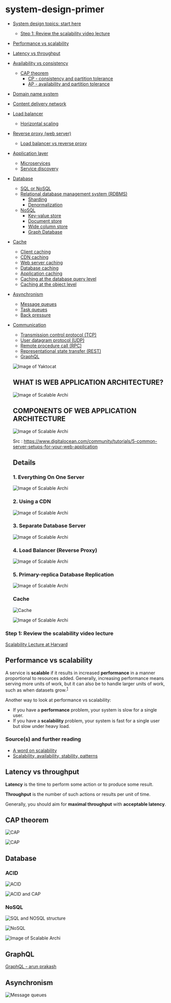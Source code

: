 # system-design-primer


* [System design topics: start here](#system-design-topics-start-here)
    * [Step 1: Review the scalability video lecture](#step-1-review-the-scalability-video-lecture)
* [Performance vs scalability](#performance-vs-scalability)
* [Latency vs throughput](#latency-vs-throughput)
* [Availability vs consistency](#availability-vs-consistency)
    * [CAP theorem](#cap-theorem)
        * [CP - consistency and partition tolerance](#cp---consistency-and-partition-tolerance)
        * [AP - availability and partition tolerance](#ap---availability-and-partition-tolerance)
* [Domain name system](#domain-name-system)
* [Content delivery network](#content-delivery-network)
* [Load balancer](#load-balancer)
    * [Horizontal scaling](#horizontal-scaling)
* [Reverse proxy (web server)](#reverse-proxy-web-server)
    * [Load balancer vs reverse proxy](#load-balancer-vs-reverse-proxy)
* [Application layer](#application-layer)
    * [Microservices](#microservices)
    * [Service discovery](#service-discovery)
* [Database](#database)
    * [SQL or NoSQL](#sql-or-nosql)
    * [Relational database management system (RDBMS)](#relational-database-management-system-rdbms)
        * [Sharding](#sharding)
        * [Denormalization](#denormalization)
    * [NoSQL](#nosql)
        * [Key-value store](#key-value-store)
        * [Document store](#document-store)
        * [Wide column store](#wide-column-store)
        * [Graph Database](#graph-database)
* [Cache](#Cache)
    * [Client caching](#client-caching)
    * [CDN caching](#cdn-caching)
    * [Web server caching](#web-server-caching)
    * [Database caching](#database-caching)
    * [Application caching](#application-caching)
    * [Caching at the database query level](#caching-at-the-database-query-level)
    * [Caching at the object level](#caching-at-the-object-level)
* [Asynchronism](#asynchronism)
    * [Message queues](#message-queues)
    * [Task queues](#task-queues)
    * [Back pressure](#back-pressure)
* [Communication](#communication)
    * [Transmission control protocol (TCP)](#transmission-control-protocol-tcp)
    * [User datagram protocol (UDP)](#user-datagram-protocol-udp)
    * [Remote procedure call (RPC)](#remote-procedure-call-rpc)
    * [Representational state transfer (REST)](#representational-state-transfer-rest)
    * [GraphQL](#graphql)
    
    
    
    
  ![Image of Yaktocat](https://octodex.github.com/images/yaktocat.png)
  
  ## WHAT IS WEB APPLICATION ARCHITECTURE?

  ![Image of Scalable Archi]( https://github.com/reach2arunprakash/system-design-primer/blob/master/images/Web%20Archi.png)
  
  
    ## COMPONENTS OF WEB APPLICATION ARCHITECTURE
  
  ![Image of Scalable Archi](https://github.com/reach2arunprakash/system-design-primer/blob/master/images/intro-scalable-arch.png)
  
  
  Src :  https://www.digitalocean.com/community/tutorials/5-common-server-setups-for-your-web-application
  
  ## Details 
    
    ### 1. Everything On One Server
       
     ![Image of Scalable Archi]( https://github.com/reach2arunprakash/system-design-primer/blob/master/001-Single%20Server.png )
          
    ### 2. Using a CDN
    
     ![Image of Scalable Archi]( https://github.com/reach2arunprakash/system-design-primer/blob/master/002%20-%20using-cdn.png )
      
    ### 3. Separate Database Server
    
     ![Image of Scalable Archi]( https://github.com/reach2arunprakash/system-design-primer/blob/master/003-u-separate_database.png )
      
    ### 4. Load Balancer (Reverse Proxy)
    
     ![Image of Scalable Archi]( https://github.com/reach2arunprakash/system-design-primer/blob/master/004-u-load_balancer.png )
      
    ### 5. Primary-replica Database Replication
    
     ![Image of Scalable Archi]( https://github.com/reach2arunprakash/system-design-primer/blob/master/005-u-primary_replica_database_replication.png )
    ### Cache
    
     ![Cache]( https://github.com/reach2arunprakash/system-design-primer/blob/master/006-cache.jfif )  
     
     ![Image of Scalable Archi](https://github.com/reach2arunprakash/system-design-primer/blob/master/007-redis%20cache.png )  
    
    
   
 ### Step 1: Review the scalability video lecture

[Scalability Lecture at Harvard](https://www.youtube.com/watch?v=-W9F__D3oY4)


## Performance vs scalability

A service is **scalable** if it results in increased **performance** in a manner proportional to resources added. Generally, increasing performance means serving more units of work, but it can also be to handle larger units of work, such as when datasets grow.<sup><a href=http://www.allthingsdistributed.com/2006/03/a_word_on_scalability.html>1</a></sup>

Another way to look at performance vs scalability:

* If you have a **performance** problem, your system is slow for a single user.
* If you have a **scalability** problem, your system is fast for a single user but slow under heavy load.

### Source(s) and further reading

* [A word on scalability](http://www.allthingsdistributed.com/2006/03/a_word_on_scalability.html)
* [Scalability, availability, stability, patterns](http://www.slideshare.net/jboner/scalability-availability-stability-patterns/)

## Latency vs throughput

**Latency** is the time to perform some action or to produce some result.

**Throughput** is the number of such actions or results per unit of time.

Generally, you should aim for **maximal throughput** with **acceptable latency**.

## CAP theorem

   ![CAP](https://github.com/reach2arunprakash/system-design-primer/blob/master/images/001-CAP.png )  
   
   
   ![CAP](https://github.com/reach2arunprakash/system-design-primer/blob/master/images/002-CAP.jfif )  
   

## Database

   ### ACID
   
   ![ACID](https://github.com/reach2arunprakash/system-design-primer/blob/master/images/001%20-ACID.png)  

   ![ACID and CAP](https://github.com/reach2arunprakash/system-design-primer/blob/master/images/ACID%20and%20CAP.jfif)  

   ### NoSQL

![SQL and NOSQL structure](https://github.com/reach2arunprakash/system-design-primer/blob/master/images/002%20-%20Sql%20vs%20NOSql%20Collection.png )  
  
  ![NoSQL](https://github.com/reach2arunprakash/system-design-primer/blob/master/images/001%20-%20Sql%20vs%20NOSql.png )  

  ![Image of Scalable Archi](https://github.com/reach2arunprakash/system-design-primer/blob/master/images/003-%20MySQL%20vs%20MongoDB.png )  
  
  
 ## GraphQL 
  
[GraphQL - arun prakash ](  https://www.youtube.com/watch?v=LO2tQtfGO2s)

## Asynchronism
  ![Message queues](https://github.com/reach2arunprakash/system-design-primer/blob/master/images/message_queue.png )  
  

